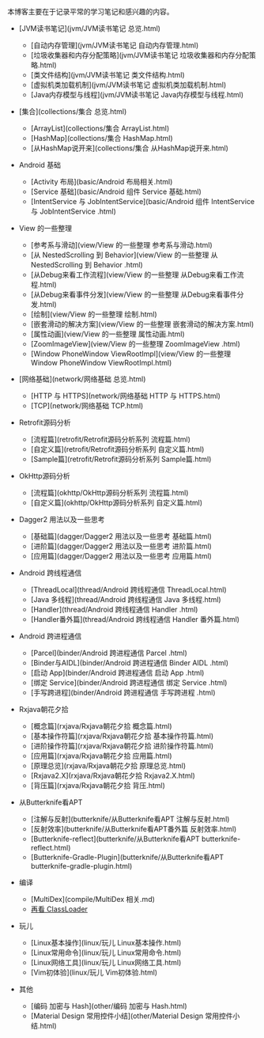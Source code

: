 本博客主要在于记录平常的学习笔记和感兴趣的内容。


* [JVM读书笔记](jvm/JVM读书笔记 总览.html)
    * [自动内存管理](jvm/JVM读书笔记 自动内存管理.html)
    * [垃圾收集器和内存分配策略](jvm/JVM读书笔记 垃圾收集器和内存分配策略.html)
    * [类文件结构](jvm/JVM读书笔记 类文件结构.html)
    * [虚拟机类加载机制](jvm/JVM读书笔记 虚拟机类加载机制.html)
    * [Java内存模型与线程](jvm/JVM读书笔记 Java内存模型与线程.html)


* [集合](collections/集合 总览.html)
    * [ArrayList](collections/集合 ArrayList.html)
    * [HashMap](collections/集合 HashMap.html)
    * [从HashMap说开来](collections/集合 从HashMap说开来.html)


* Android 基础
    * [Activity 布局](basic/Android 布局相关.html)
    * [Service 基础](basic/Android 组件 Service 基础.html)
    * [IntentService 与 JobIntentService](basic/Android 组件 IntentService 与 JobIntentService .html)


* View 的一些整理
    * [参考系与滑动](view/View 的一些整理 参考系与滑动.html)
    * [从 NestedScrolling 到 Behavior](view/View 的一些整理 从 NestedScrolling 到 Behavior .html)
    * [从Debug来看工作流程](view/View 的一些整理 从Debug来看工作流程.html)
    * [从Debug来看事件分发](view/View 的一些整理 从Debug来看事件分发.html)
    * [绘制](view/View 的一些整理 绘制.html)
    * [嵌套滑动的解决方案](view/View 的一些整理 嵌套滑动的解决方案.html)
    * [属性动画](view/View 的一些整理 属性动画.html)
    * [ZoomImageView](view/View 的一些整理 ZoomImageView .html)
    * [Window PhoneWindow ViewRootImpl](view/View 的一些整理 Window PhoneWindow ViewRootImpl.html)


* [网络基础](network/网络基础 总览.html)
    * [HTTP 与 HTTPS](network/网络基础 HTTP 与 HTTPS.html)
    * [TCP](network/网络基础 TCP.html)
    

* Retrofit源码分析
    * [流程篇](retrofit/Retrofit源码分析系列 流程篇.html)
    * [自定义篇](retrofit/Retrofit源码分析系列 自定义篇.html)
    * [Sample篇](retrofit/Retrofit源码分析系列 Sample篇.html)


* OkHttp源码分析
    * [流程篇](okhttp/OkHttp源码分析系列 流程篇.html)
    * [自定义篇](okhttp/OkHttp源码分析系列 自定义篇.html)


* Dagger2 用法以及一些思考
    * [基础篇](dagger/Dagger2 用法以及一些思考 基础篇.html)
    * [进阶篇](dagger/Dagger2 用法以及一些思考 进阶篇.html)
    * [应用篇](dagger/Dagger2 用法以及一些思考 应用篇.html)


* Android 跨线程通信
    * [ThreadLocal](thread/Android 跨线程通信 ThreadLocal.html)
    * [Java 多线程](thread/Android 跨线程通信 Java 多线程.html)
    * [Handler](thread/Android 跨线程通信 Handler .html)
    * [Handler番外篇](thread/Android 跨线程通信 Handler  番外篇.html)
    


* Android 跨进程通信
    * [Parcel](binder/Android 跨进程通信 Parcel .html)
    * [Binder与AIDL](binder/Android 跨进程通信 Binder AIDL .html)
    * [启动 App](binder/Android 跨进程通信 启动 App .html)
    * [绑定 Service](binder/Android 跨进程通信 绑定 Service .html)
    * [手写跨进程](binder/Android 跨进程通信 手写跨进程 .html)


* Rxjava朝花夕拾
    * [概念篇](rxjava/Rxjava朝花夕拾 概念篇.html)
    * [基本操作符篇](rxjava/Rxjava朝花夕拾 基本操作符篇.html)
    * [进阶操作符篇](rxjava/Rxjava朝花夕拾 进阶操作符篇.html)
    * [应用篇](rxjava/Rxjava朝花夕拾 应用篇.html)
    * [原理总览](rxjava/Rxjava朝花夕拾 原理总览.html)
    * [Rxjava2.X](rxjava/Rxjava朝花夕拾 Rxjava2.X.html)
    * [背压篇](rxjava/Rxjava朝花夕拾 背压.html)


* 从Butterknife看APT
    * [注解与反射](butterknife/从Butterknife看APT 注解与反射.html)
    * [反射效率](butterknife/从Butterknife看APT番外篇 反射效率.html)
    * [Butterknife-reflect](butterknife/从Butterknife看APT butterknife-reflect.html)
    * [Butterknife-Gradle-Plugin](butterknife/从Butterknife看APT butterknife-gradle-plugin.html)


* 编译
    * [MultiDex](compile/MultiDex 相关.md)
    * [再看 ClassLoader](compile/再看ClassLoader.md)


* 玩儿
    * [Linux基本操作](linux/玩儿 Linux基本操作.html)
    * [Linux常用命令](linux/玩儿 Linux常用命令.html)
    * [Linux网络工具](linux/玩儿 Linux网络工具.html)
    * [Vim初体验](linux/玩儿 Vim初体验.html)


* 其他
   * [编码 加密与 Hash](other/编码 加密与 Hash.html)
   * [Material Design 常用控件小结](other/Material Design 常用控件小结.html) 